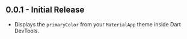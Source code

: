 ## 0.0.1 - Initial Release

- Displays the `primaryColor` from your `MaterialApp` theme inside Dart DevTools.
